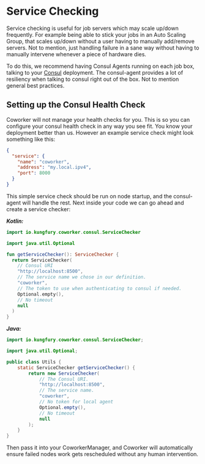 # Service Checking #

Service checking is useful for job servers which may scale up/down frequently. For example
being able to stick your jobs in an Auto Scaling Group, that scales up/down without a user
having to manually add/remove servers. Not to mention, just handling failure in a sane way
without having to manually intervene whenever a piece of hardware dies.

To do this, we recommend having Consul Agents running on each job box, talking to your
[Consul](https://consul.io) deployment. The consul-agent provides a lot of resiliency
when talking to consul right out of the box. Not to mention general best practices.

## Setting up the Consul Health Check ##

Coworker will not manage your health checks for you. This is so you can configure your
consul health check in any way you see fit. You know your deployment better than us.
However an example service check might look something like this:

```json
{
  "service": {
    "name": "coworker",
    "address": "my.local.ipv4",
    "port": 8000
  }
}
```

This simple service check should be run on node startup, and the consul-agent will
handle the rest. Next inside your code we can go ahead and create a service checker:


***Kotlin:***

```kotlin
import io.kungfury.coworker.consul.ServiceChecker

import java.util.Optional

fun getServiceChecker(): ServiceChecker {
  return ServiceChecker(
    // Consul URI
    "http://localhost:8500",
    // The service name we chose in our definition.
    "coworker",
    // The token to use when authenticating to consul if needed.
    Optional.empty(),
    // No timeout
    null
  )
}
```

***Java:***

```java
import io.kungfury.coworker.consul.ServiceChecker;

import java.util.Optional;

public class Utils {
    static ServiceChecker getServiceChecker() {
        return new ServiceChecker(
            // The Consul URI.
            "http://localhost:8500",
            // The service name.
            "coworker",
            // No token for local agent
            Optional.empty(),
            // No timeout
            null
        );
    }
}
```

Then pass it into your CoworkerManager, and Coworker will automatically ensure failed
nodes work gets rescheduled without any human intervention.
